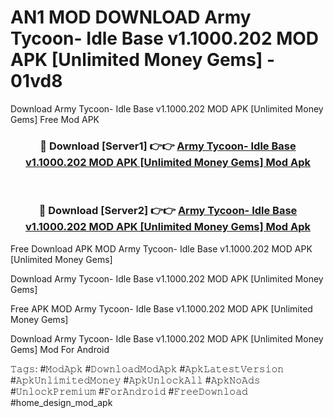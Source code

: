# AN1 MOD DOWNLOAD Army Tycoon- Idle Base v1.1000.202 MOD APK [Unlimited Money Gems] - 01vd8
Download Army Tycoon- Idle Base v1.1000.202 MOD APK [Unlimited Money Gems] Free Mod APK

<div align="center">
<h3>🔴 Download [Server1] 👉👉 <a href="https://apk-comot.site?title=Army_Tycoon-_Idle_Base_v1.1000.202_MOD_APK_[Unlimited_Money_Gems]">Army Tycoon- Idle Base v1.1000.202 MOD APK [Unlimited Money Gems] Mod Apk</a></h3><br>

<h3>🔴 Download [Server2] 👉👉 <a href="https://apk-comot.site?title=Army_Tycoon-_Idle_Base_v1.1000.202_MOD_APK_[Unlimited_Money_Gems]">Army Tycoon- Idle Base v1.1000.202 MOD APK [Unlimited Money Gems] Mod Apk</a></h3>
</div>


Free Download APK MOD Army Tycoon- Idle Base v1.1000.202 MOD APK [Unlimited Money Gems]

Download Army Tycoon- Idle Base v1.1000.202 MOD APK [Unlimited Money Gems] 

Free APK MOD Army Tycoon- Idle Base v1.1000.202 MOD APK [Unlimited Money Gems] 

Download Army Tycoon- Idle Base v1.1000.202 MOD APK [Unlimited Money Gems] Mod For Android

𝚃𝚊𝚐𝚜: #𝙼𝚘𝚍𝙰𝚙𝚔 #𝙳𝚘𝚠𝚗𝚕𝚘𝚊𝚍𝙼𝚘𝚍𝙰𝚙𝚔 #𝙰𝚙𝚔𝙻𝚊𝚝𝚎𝚜𝚝𝚅𝚎𝚛𝚜𝚒𝚘𝚗 #𝙰𝚙𝚔𝚄𝚗𝚕𝚒𝚖𝚒𝚝𝚎𝚍𝙼𝚘𝚗𝚎𝚢 #𝙰𝚙𝚔𝚄𝚗𝚕𝚘𝚌𝚔𝙰𝚕𝚕 #𝙰𝚙𝚔𝙽𝚘𝙰𝚍𝚜 #𝚄𝚗𝚕𝚘𝚌𝚔𝙿𝚛𝚎𝚖𝚒𝚞𝚖 #𝙵𝚘𝚛𝙰𝚗𝚍𝚛𝚘𝚒𝚍 #𝙵𝚛𝚎𝚎𝙳𝚘𝚠𝚗𝚕𝚘𝚊𝚍 #home_design_mod_apk